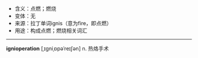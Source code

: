 - <span class="definition">含义：点燃；燃烧</span>
- <span class="definition">变体：无</span>
- <span class="definition">来源：拉丁单词ignis（意为fire，即点燃）</span>
- <span class="definition">用途：构成点燃；燃烧相关词汇</span>

---


<span class="vocabulary">**ignioperation**</span> [ˌɪgniˌɒpəˈreɪʃən] n. 热烙手术
